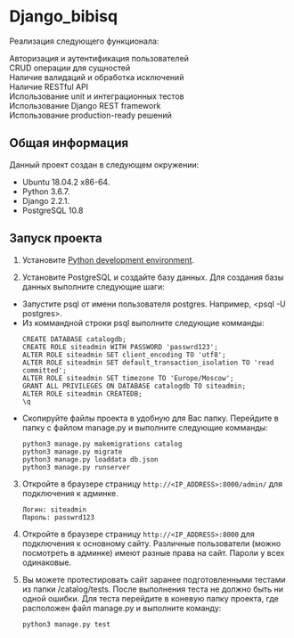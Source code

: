 # Django_bibisq

Реализация следующего функционала:  
 
Авторизация и аутентификация пользователей   
CRUD операции для сущностей   
Наличие валидаций и обработка исключений   
Наличие RESTful API   
Использование unit и интеграционных тестов   
Использование Django REST framework   
Использование production-ready решений   

## Общая информация 

Данный проект создан в следующем окружении:

* Ubuntu 18.04.2 x86-64.
* Python 3.6.7.
* Django 2.2.1.
* PostgreSQL 10.8

## Запуск проекта

1. Установите [Python development environment](https://developer.mozilla.org/en-US/docs/Learn/Server-side/Django/development_environment).

2. Установите PostgreSQL и создайте базу данных. Для создания базы данных выполните следующие шаги:

* Запустите psql от имени пользователя postgres. Например, <psql -U postgres>.
* Из коммандной строки psql выполните следующие комманды:
    ```
    CREATE DATABASE catalogdb;
    CREATE ROLE siteadmin WITH PASSWORD 'passwrd123';
    ALTER ROLE siteadmin SET client_encoding TO 'utf8';
    ALTER ROLE siteadmin SET default_transaction_isolation TO 'read committed';
    ALTER ROLE siteadmin SET timezone TO 'Europe/Moscow';
    GRANT ALL PRIVILEGES ON DATABASE catalogdb TO siteadmin;
    ALTER ROLE siteadmin CREATEDB;
    \q
    ```
* Скопируйте файлы проекта в удобную для Вас папку. Перейдите в папку с файлом manage.py и выполните следующие комманды:
    ```
    python3 manage.py makemigrations catalog
    python3 manage.py migrate
    python3 manage.py loaddata db.json
    python3 manage.py runserver
    ```
3. Откройте в браузере страницу `http://<IP_ADDRESS>:8000/admin/` для подключения к админке.
    ```
    Логин: siteadmin
    Пароль: passwrd123
    ```
4. Откройте в браузере страницу `http://<IP_ADDRESS>:8000` для подключения к основному сайту. Различные пользователи (можно посмотреть в админке) имеют разные права на сайт. Пароли у всех одинаковые.

5. Вы можете протестировать сайт заранее подготовленными тестами из папки <projectfolder>/catalog/tests. После выполнения теста не должно быть ни одной ошибки. Для теста перейдите в коневую папку проекта, где расположен файл manage.py и выполните команду:
    ```
    python3 manage.py test
    ```
